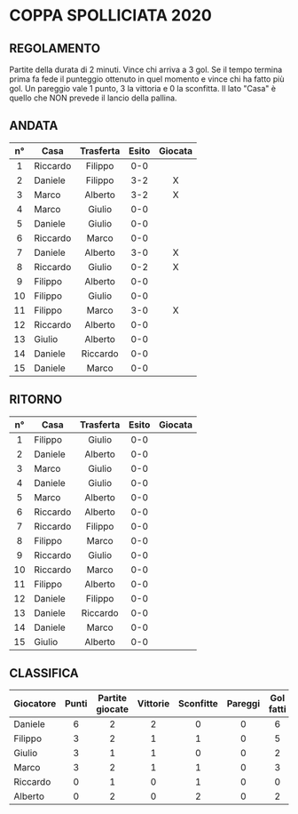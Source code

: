 # COPPA SPOLLICIATA 2020

## REGOLAMENTO

Partite della durata di 2 minuti. Vince chi arriva a 3 gol. Se il tempo termina prima fa fede il punteggio ottenuto in quel momento e vince chi ha fatto più gol. Un pareggio vale 1 punto, 3 la vittoria e 0 la sconfitta. Il lato "Casa" è quello che NON prevede il lancio della pallina.


## ANDATA
| n° | Casa | Trasferta | Esito | Giocata
|:-:|----------|:-------------:|:------:|:------:
| 1 | Riccardo | Filippo | 0-0 |
| 2 | Daniele | Filippo | 3-2 | X
| 3 | Marco | Alberto | 3-2 | X
| 4 | Marco | Giulio | 0-0 |
| 5 | Daniele | Giulio | 0-0 |
| 6 | Riccardo | Marco | 0-0 |
| 7 | Daniele | Alberto | 3-0 | X
| 8 | Riccardo | Giulio | 0-2 | X
| 9 | Filippo | Alberto | 0-0 |
| 10 | Filippo | Giulio | 0-0 |
| 11 | Filippo | Marco | 3-0 | X
| 12 | Riccardo | Alberto | 0-0 |
| 13 | Giulio | Alberto | 0-0 |
| 14 | Daniele | Riccardo | 0-0 |
| 15 | Daniele | Marco | 0-0 |

## RITORNO
| n° | Casa | Trasferta | Esito | Giocata
|:-:|----------|:-------------:|:------:|:------:
| 1 | Filippo | Giulio | 0-0 |
| 2 | Daniele | Alberto | 0-0 |
| 3 | Marco | Giulio | 0-0 |
| 4 | Daniele | Giulio | 0-0 |
| 5 | Marco | Alberto | 0-0 |
| 6 | Riccardo | Alberto | 0-0 |
| 7 | Riccardo | Filippo | 0-0 |
| 8 | Filippo | Marco | 0-0 |
| 9 | Riccardo | Giulio | 0-0 |
| 10 | Riccardo | Marco | 0-0 |
| 11 | Filippo | Alberto | 0-0 |
| 12 | Daniele | Filippo | 0-0 |
| 13 | Daniele | Riccardo | 0-0 |
| 14 | Daniele | Marco | 0-0 |
| 15 | Giulio | Alberto | 0-0 |

## CLASSIFICA
| Giocatore | Punti | Partite giocate | Vittorie | Sconfitte | Pareggi | Gol fatti | Gol subiti | Differenza reti
|--------|:-----:|:--------:|:--------:|:--------:|:--------:|:--------:|:--------:|:--------:|
|Daniele | 6 | 2 | 2 | 0 | 0 | 6 | 2 | 4
|Filippo | 3 | 2 | 1 | 1 | 0 | 5 | 3 | 2
|Giulio | 3 | 1 | 1 | 0 | 0 | 2 | 0 | 2
|Marco | 3 | 2 | 1 | 1 | 0 | 3 | 5 | -2
|Riccardo | 0 | 1 | 0 | 1 | 0 | 0 | 2 | -2
|Alberto | 0 | 2 | 0 | 2 | 0 | 2 | 6 | -4
